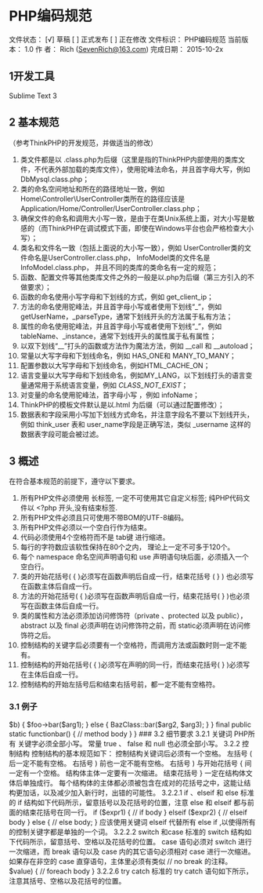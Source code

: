 PHP编码规范
===================================
文件状态：
[√] 草稿
[  ] 正式发布
[  ] 正在修改	文件标识：	PHP编码规范
	当前版本：	1.0
	作    者：	Rich (SevenRich@163.com)
	完成日期：	2015-10-2x
	
1开发工具
-----------------------------------
Sublime Text 3

2 基本规范
-----------------------------------
（参考ThinkPHP的开发规范，并做适当的修改）
1.	类文件都是以 .class.php为后缀（这里是指的ThinkPHP内部使用的类库文件，不代表外部加载的类库文件），使用驼峰法命名，并且首字母大写，例如 DbMysql.class.php； 
2.	类的命名空间地址和所在的路径地址一致，例如 Home\Controller\UserController类所在的路径应该是 Application/Home/Controller/UserController.class.php； 
3.	确保文件的命名和调用大小写一致，是由于在类Unix系统上面，对大小写是敏感的（而ThinkPHP在调试模式下面，即使在Windows平台也会严格检查大小写）； 
4.	类名和文件名一致（包括上面说的大小写一致），例如 UserController类的文件命名是UserController.class.php， InfoModel类的文件名是InfoModel.class.php， 并且不同的类库的类命名有一定的规范； 
5.	函数、配置文件等其他类库文件之外的一般是以.php为后缀（第三方引入的不做要求）； 
6.	函数的命名使用小写字母和下划线的方式，例如 get_client_ip； 
7.	方法的命名使用驼峰法，并且首字母小写或者使用下划线“_”，例如 getUserName，_parseType，通常下划线开头的方法属于私有方法； 
8.	属性的命名使用驼峰法，并且首字母小写或者使用下划线“_”，例如 tableName、_instance，通常下划线开头的属性属于私有属性；
9.	以双下划线“__”打头的函数或方法作为魔法方法，例如 __call 和 __autoload； 
10.	常量以大写字母和下划线命名，例如 HAS_ONE和 MANY_TO_MANY； 
11.	配置参数以大写字母和下划线命名，例如HTML_CACHE_ON； 
12.	语言变量以大写字母和下划线命名，例如MY_LANG，以下划线打头的语言变量通常用于系统语言变量，例如 _CLASS_NOT_EXIST_； 
13.	对变量的命名使用驼峰法，首字母小写 ，例如 infoName； 
14.	ThinkPHP的模板文件默认是以.html 为后缀（可以通过配置修改）； 
15.	数据表和字段采用小写加下划线方式命名，并注意字段名不要以下划线开头，例如 think_user 表和 user_name字段是正确写法，类似 _username 这样的数据表字段可能会被过滤。



3 概述
-----------------------------------
在符合基本规范的前提下，遵守以下要求。
1.	所有PHP文件必须使用 <?php  ?> 长标签, 一定不可使用其它自定义标签; 纯PHP代码文件以 <?php 开头,没有结束标签.
2.	所有PHP文件必须且只可使用不带BOM的UTF-8编码。
3.	所有PHP文件必须以一个空白行作为结束。
4.	代码必须使用4个空格符而不是 tab键 进行缩进。
5.	每行的字符数应该软性保持在80个之内， 理论上一定不可多于120个。
6.	每个 namespace 命名空间声明语句和 use 声明语句块后面，必须插入一个空白行。
7.	类的开始花括号( { )必须写在函数声明后自成一行，结束花括号 ( } ) 也必须写在函数主体后自成一行。
8.	方法的开始花括号( { )必须写在函数声明后自成一行，结束花括号( } )也必须写在函数主体后自成一行。
9.	类的属性和方法必须添加访问修饰符（private 、protected 以及 public）， abstract 以及 final 必须声明在访问修饰符之前，而 static必须声明在访问修饰符之后。
10.	控制结构的关键字后必须要有一个空格符，而调用方法或函数时则一定不能有。
11.	控制结构的开始花括号( { )必须写在声明的同一行，而结束花括号( } )必须写在主体后自成一行。
12.	控制结构的开始左括号后和结束右括号前，都一定不能有空格符。

### 3.1 例子
<?php
namespace Vendor\Package;

use FooInterface;
use BarClass as Bar;
use OtherVendor\OtherPackage\BazClass;

class Foo extends Bar implements FooInterface
{
    public function sampleFunction($a, $b = null)
    {
        if ($a === $b) {
            bar();
        } elseif ($a > $b) {
            $foo->bar($arg1);
        } else {
            BazClass::bar($arg2, $arg3);
        }
    }

    final public static functionbar()
    {
        // method body
    }
}

### 3.2 细节要求
3.2.1 关键词
PHP所有 关键字必须全部小写。
常量 true 、 false 和 null 也必须全部小写。

3.2.2  控制结构
控制结构的基本规范如下：
控制结构关键词后必须有一个空格。
左括号 ( 后一定不能有空格。
右括号 ) 前也一定不能有空格。
右括号 ) 与开始花括号 { 间一定有一个空格。
结构体主体一定要有一次缩进。
结束花括号 } 一定在结构体文体后单独成行。
每个结构体的主体都必须被包含在成对的花括号之中，这能让结构更加话，以及减少加入新行时，出错的可能性。

3.2.2.1 if 、elseif 和 else
标准的 if 结构如下代码所示，留意括号以及花括号的位置，注意 else 和 elseif 都与前面的结束花括号在同一行。

if ($expr1) {
    // if body
} elseif ($expr2) {
    // elseif body
} else {
    // else body;
}

应该使用关键词 elseif 代替所有 else if ,以使得所有的控制关键字都是单独的一个词。

3.2.2.2 switch 和case
标准的 switch 结构如下代码所示，留意括号、空格以及花括号的位置。 case 语句必须对 switch 进行一次缩进，而 break 语句以及 case 内的其它语句必须相对 case 进行一次缩进。如果存在非空的 case 直穿语句，主体里必须有类似 // no break 的注释。 

<?php
switch ($expr) {
    case 0:
        echo 'First case, with a break';
        break;
    case 1:
        echo '"Second case, which falls through"';
    // no break
    case 2:
    case 3:
    case 4:
        echo 'Third case, return instead of break';
        return;
    default:
        echo 'Default case';
        break;
}

3.2.2.3 while 和 do while
一个规范的 while 语句应该如下所示，注意其括号、空格以及花括号的位置。

<?php
while ($expr) {
    // structure body
}

标准的 do while 语句如下所示，同样的，注意其括号、空格以及花括号的位置。

<?php
do {
    // structure body
} while ($expr);

3.2.2.4 for
标准的 for 语句如下所示，注意其括号、空格以及花括号的位置。

<?php
for ($i = 0; $i < 10; $i++) {
    // for body
}

3.2.2.5 foreach
标准的 foreach 语句如下所示，注意其括号、空格以及花括号的位置。

<?php
foreach ($iterable as $key => $value) {
    // foreach body
}

3.2.2.6 try catch
标准的 try catch 语句如下所示，注意其括号、空格以及花括号的位置。

<?php
try {
    // try body
} catch (FirstExceptionType $e) {
   // catch body
} catch (OtherExceptionType $e) {
   // catch body
}

4 代码注释
多行文档注释:  /**   */
普通多行注释:  /*  */
单行注释符号:  //

4.1 文档的注释
PHP文档（demo.php）
/**
 * [doadd description]名字及描述
 * @return [type]类型 [description] 描述
 */

4.2 类文件注释
PHP的类文件(Demo.class.php)
/**
 * 类的简述
 *
 * 类的详细描述
 * @package  sample  简单描述
 * @subpackage  classes  包含类名
 * @author    Rich SevenRich@163.com  作者
 * @version   $Id$  版本
 */

4.3 方法和函数的注释
每个函数，包括对象方法，必须有最少包括下列内容的文档块：
函数的描述;
所有参数;
所有可能的返回值。

/**
 * [doadd description] 描述
 * @param [type] $param [description] 参数类型及描述
 * …
 * @return [type] [description] 返回类型及描述
 */


